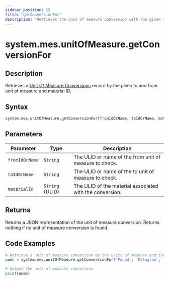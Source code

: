 ```yaml
---
sidebar_position: 25
title: "getConversionFor"
description: "Retrieves the unit of measure conversion with the given to and from unit of measure and material ID."
---
```


# system.mes.unitOfMeasure.getConversionFor

## Description

Retrieves a [Unit Of Measure Conversions](../../data-model/utility-models/unit-of-measure-model/unit-of-measure-conversion) record by the given to and from unit of measure and material ID.

## Syntax

```python
system.mes.unitOfMeasure.getConversionFor(fromIdOrName, toIdOrName, materialId)
```

## Parameters

| Parameter      | Type            | Description                                              |
| -------------- | --------------- | -------------------------------------------------------- |
| `fromIdOrName` | `String`        | The ULID or name of the from unit of measure to check.   |
| `toIdOrName`   | `String`        | The ULID or name of the to unit of measure to check.     |
| `materialId`   | `String` (ULID) | The ULID of the material associated with the conversion. |

## Returns

Returns a JSON representation of the unit of measure conversion. Returns nothing if no unit of measure conversion is found.

## Code Examples

```python
# Retrieve a unit of measure conversion by the units of measure and the material ID.
uomc = system.mes.unitOfMeasure.getConversionFor('Pound', 'Kilogram', '01JCH3TP3Y-4B080WHN-MSR8RVP5')

# Output the unit of measure conversion
print(uomc)
```
